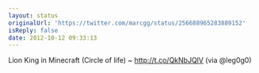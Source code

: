 ```yaml
---
layout: status
originalUrl: 'https://twitter.com/marcgg/status/256688965283889152'
isReply: false
date: 2012-10-12 09:33:13
---
```


Lion King in Minecraft (Circle of life) ~ http://t.co/QkNbJQlV (via @leg0g0)
